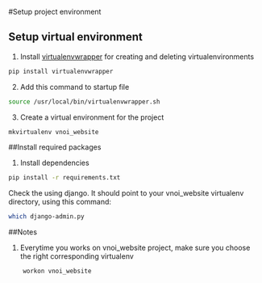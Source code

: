 #Setup project environment

## Setup virtual environment


1. Install [virtualenvwrapper](http://virtualenvwrapper.readthedocs.org/en/latest/) for creating and deleting virtualenvironments
 

```bash
pip install virtualenvwrapper
```

2. Add this command to startup file

```bash
source /usr/local/bin/virtualenvwrapper.sh
```

3. Create a virtual environment for the project

```bash
mkvirtualenv vnoi_website
```

##Install required packages

1. Install dependencies
```bash
pip install -r requirements.txt
```

Check the using django. It should point to your vnoi_website virtualenv directory, using this command:
```bash
which django-admin.py
```

##Notes
1. Everytime you works on vnoi_website project, make sure you choose the 
right corresponding virtualenv
```bash
    workon vnoi_website
```

